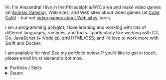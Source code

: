 Hi, I'm Alexandra! I live in the Philadelphia/NYC area and make video games (at [Anarkis Gaming](https://www.anarkisgaming.com/)), Web sites, and Web sites about video games (at [Cutie Caf&eacute;](https://cutie.cafe/)) - but *not* [video games about Web sites](https://store.steampowered.com/app/844590/Hypnospace_Outlaw/), sorry.

I am a programming polyglot; I love learning and working with lots of different languages, runtimes, and tools. I particularly like working with C#, Go, JavaScript (+ Node.js), and HTML/CSS; and I'd love to work more with Swift and Docker.

I am available for hire! See my portfolio below. If you'd like to get in touch, please email im at alexandra dot moe.

<details>
<summary>Portfolio / Skills</summary>
### Skills

&#9733;&#9733;&#9733;&#9733;&#9733; C#, PHP, JavaScript, Node.js, CSS/HTML, Linux system administration, REST

&#9733;&#9733;&#9733;&#9733;&#9734; Go, Java, Lua, Steamworks, (My)SQL

&#9733;&#9733;&#9733;&#9734;&#9734; Python, WordPress

&#9733;&#9733;&#9734;&#9734;&#9734; Vue, Delphi/Free Pascal, MonoGame

&#9733;&#9734;&#9734;&#9734;&#9734; C, React, MongoDB, DynamoDB, Docker, Swift, Objective-C, JSP, Windows system administration

### Portfolio

#### [Gloss](https://getgloss.app/) (2018-)
Gloss tracks information about PC video games and sends notifications to various instant messaging and social media apps, including Steam, Discord, Twitter, and through web browsers.

[ Node.js, JavaScript, HTML/CSS ]

#### [After the Collapse](https://www.anarkisgaming.com/after-the-collapse-info/) (2017-)
After the Collapse is a post-apocalyptic base-building survival game. At Anarkis Gaming, I wrote the Lua-based modding framework, wrote platform build and release tools, integrated platform-specific features, and worked on other small engine features and fixes.

[ C#/.NET, MonoGame, Lua ]

#### [GroupBundl.es](https://groupbundl.es/) (2017-2019)
GroupBundl.es makes video game multi-packs - i.e. when a retailer offers multiple of the same item for a lower price-per-item - easy to split between multiple people.

[ PHP, MySQL, HTML/CSS ]

#### [ItemRates.app](https://itemrates.app/) (2019)
ItemRates.app is a Web site that shows the current rates for virtual in-game "items" on official and third-party markets.

[ Node.js, JavaScript, HTML/CSS ]

#### [Unending Galaxy](https://www.anarkisgaming.com/unending-galaxy-info) (2016-2017)
Unending Galaxy is a 4X space opera real-time strategy game. At Anarkis Gaming, I integrated Steamworks features and wrote the Steam Workshop tool in .NET.

[ Delphi Pascal, C#/.NET ]

</details>

<details>
<summary>Steam</summary>

<p align="center">
  <b>Recently played</b>
</p>

|[<img src="https://steamcdn-a.akamaihd.net/steam/apps/441870/header.jpg" style="max-height: 100px;">](https://store.steampowered.com/app/441870)|[<img src="https://steamcdn-a.akamaihd.net/steam/apps/358130/header.jpg" style="max-height: 100px;">](https://store.steampowered.com/app/358130)|[<img src="https://steamcdn-a.akamaihd.net/steam/apps/1307550/header.jpg" style="max-height: 100px;">](https://store.steampowered.com/app/1307550)|
|-|-|-|
|<p align="center">[OutDrive](https://store.steampowered.com/app/441870)</p>|<p align="center">[Curious Expedition](https://store.steampowered.com/app/358130)</p>|<p align="center">[Craftopia](https://store.steampowered.com/app/1307550)</p>|
</details>
